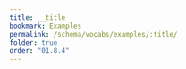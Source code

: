 ```yaml
---
title: __title
bookmark: Examples
permalink: /schema/vocabs/examples/:title/
folder: true
order: "01.8.4"
---
```


